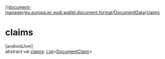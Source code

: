//[document-manager](../../../index.md)/[eu.europa.ec.eudi.wallet.document.format](../index.md)/[DocumentData](index.md)/[claims](claims.md)

# claims

[androidJvm]\
abstract val [claims](claims.md): [List](https://kotlinlang.org/api/latest/jvm/stdlib/kotlin-stdlib/kotlin.collections/-list/index.html)&lt;[DocumentClaim](../-document-claim/index.md)&gt;
